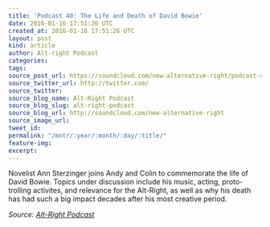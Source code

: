 ```yaml
---
title: 'Podcast 40: The Life and Death of David Bowie'
date: 2016-01-16 17:51:26 UTC
created_at: 2016-01-16 17:51:26 UTC
layout: post
kind: article
author: Alt-right Podcast
categories: 
tags: 
source_post_url: https://soundcloud.com/new-alternative-right/podcast-40-the-life-and-death-of-david-bowie
source_twitter_url: http://twitter.com/
source_twitter: 
source_blog_name: Alt-Right Podcast
source_blog_slug: alt-right-podcast
source_blog_url: http://soundcloud.com/new-alternative-right
source_image_url: 
tweet_id: 
permalink: "/mntr/:year/:month/:day/:title/"
feature-img: 
excerpt: 
---
```

Novelist Ann Sterzinger joins Andy and Colin to commemorate the life of David Bowie. Topics under discussion include his music, acting, proto-trolling activites, and relevance for the Alt-Right, as well as why his death has had such a big impact decades after his most creative period.<div class="">
    <i>Source: <a href="http://soundcloud.com/new-alternative-right">Alt-Right Podcast</a></i>
</div>
